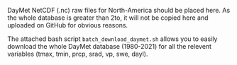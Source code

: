 DayMet NetCDF (.nc) raw files for North-America should be placed here. As the whole database is greater than 2to, it will not be copied here and uploaded on GitHub for obvious reasons.

The attached bash script `batch_download_daymet.sh` allows you to easily download the whole DayMet database (1980-2021) for all the relevent variables (tmax, tmin, prcp, srad, vp, swe, dayl).
